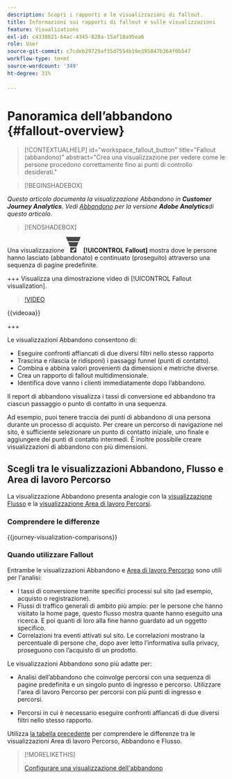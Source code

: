 ```yaml
---
description: Scopri i rapporti e le visualizzazioni di fallout.
title: Informazioni sui rapporti di fallout e sulle visualizzazioni
feature: Visualizations
exl-id: c4338821-64ac-4345-828a-15af18a95ea6
role: User
source-git-commit: c7cdeb29729af35d7554b19e395047b364f0b547
workflow-type: tm+mt
source-wordcount: '349'
ht-degree: 31%

---
```


# Panoramica dell’abbandono {#fallout-overview}

<!-- markdownlint-disable MD034 -->

>[!CONTEXTUALHELP]
>id="workspace_fallout_button"
>title="Fallout (abbandono)"
>abstract="Crea una visualizzazione per vedere come le persone procedono correttamente fino ai punti di controllo desiderati."

<!-- markdownlint-enable MD034 -->


>[!BEGINSHADEBOX]

*Questo articolo documenta la visualizzazione Abbandono in **Customer Journey Analytics**. Vedi [Abbandono](https://experienceleague.adobe.com/en/docs/analytics/analyze/analysis-workspace/visualizations/fallout/fallout-flow) per la versione **Adobe Analytics**di questo articolo.*

>[!ENDSHADEBOX]

Una visualizzazione ![ConversionFunnel](/help/assets/icons/ConversionFunnel.svg) **[!UICONTROL Fallout]** mostra dove le persone hanno lasciato (abbandonato) e continuato (proseguito) attraverso una sequenza di pagine predefinite.

+++ Visualizza una dimostrazione video di [!UICONTROL Fallout visualization].

>[!VIDEO](https://video.tv.adobe.com/v/345883/?quality=12)

{{videoaa}}

+++

Le visualizzazioni Abbandono consentono di:

* Eseguire confronti affiancati di due diversi filtri nello stesso rapporto
* Trascina e rilascia (e ridisponi) i passaggi funnel (punti di contatto).
* Combina e abbina valori provenienti da dimensioni e metriche diverse.
* Crea un rapporto di fallout multidimensionale.
* Identifica dove vanno i clienti immediatamente dopo l’abbandono.

Il report di abbandono visualizza i tassi di conversione ed abbandono tra ciascun passaggio o punto di contatto in una sequenza.

Ad esempio, puoi tenere traccia dei punti di abbandono di una persona durante un processo di acquisto. Per creare un percorso di navigazione nel sito, è sufficiente selezionare un punto di contatto iniziale, uno finale e aggiungere dei punti di contatto intermedi. È inoltre possibile creare visualizzazioni di abbandono con più dimensioni.

## Scegli tra le visualizzazioni Abbandono, Flusso e Area di lavoro Percorso

La visualizzazione Abbandono presenta analogie con la [visualizzazione Flusso](/help/analysis-workspace/visualizations/c-flow/flow.md) e la [visualizzazione Area di lavoro Percorsi](/help/analysis-workspace/visualizations/journey-canvas/journey-canvas.md).

### Comprendere le differenze

<!-- Information in this snippet is shared between Journey canvas, Fallout, and Flow visualization docs -->

{{journey-visualization-comparisons}}

### Quando utilizzare Fallout

Entrambe le visualizzazioni Abbandono e [Area di lavoro Percorso](/help/analysis-workspace/visualizations/journey-canvas/journey-canvas.md) sono utili per l&#39;analisi:

* I tassi di conversione tramite specifici processi sul sito (ad esempio, acquisto o registrazione).
* Flussi di traffico generali di ambito più ampio: per le persone che hanno visitato la home page, questo flusso mostra quante hanno eseguito una ricerca. E poi quanti di loro alla fine hanno guardato ad un oggetto specifico.
* Correlazioni tra eventi attivati sul sito. Le correlazioni mostrano la percentuale di persone che, dopo aver letto l’informativa sulla privacy, proseguono con l’acquisto di un prodotto.

Le visualizzazioni Abbandono sono più adatte per:

* Analisi dell’abbandono che coinvolge percorsi con una sequenza di pagine predefinita e un singolo punto di ingresso e percorso. Utilizzare l&#39;area di lavoro Percorso per percorsi con più punti di ingresso e percorsi.

* Percorsi in cui è necessario eseguire confronti affiancati di due diversi filtri nello stesso rapporto.

Utilizza [la tabella precedente](#understand-the-differences) per comprendere le differenze tra le visualizzazioni Area di lavoro Percorso, Abbandono e Flusso.

>[!MORELIKETHIS]
>
>[Configurare una visualizzazione dell&#39;abbandono](configuring-fallout.md)



